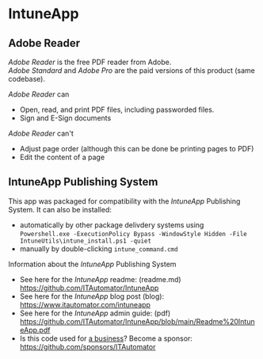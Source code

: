 # IntuneApp  

## Adobe Reader

*Adobe Reader* is the free PDF reader from Adobe.  
*Adobe Standard* and *Adobe Pro* are the paid versions of this product (same codebase).  

*Adobe Reader* can

- Open, read, and print PDF files, including passworded files.
- Sign and E-Sign documents

*Adobe Reader* can't

- Adjust page order (although this can be done be printing pages to PDF)
- Edit the content of a page

## IntuneApp Publishing System

This app was packaged for compatibility with the *IntuneApp* Publishing System. It can also be installed\:

- automatically by other package delivdery systems using  
  `Powershell.exe -ExecutionPolicy Bypass -WindowStyle Hidden -File IntuneUtils\intune_install.ps1 -quiet`  
- manually by double-clicking `intune_command.cmd`  

Information about the *IntuneApp* Publishing System  

- See here for the *IntuneApp* readme: (readme.md) <https://github.com/ITAutomator/IntuneApp>  
- See here for the *IntuneApp* blog post (blog): <https://www.itautomator.com/intuneapp>  
- See here for the *IntuneApp* admin guide: (pdf) <https://github.com/ITAutomator/IntuneApp/blob/main/Readme%20IntuneApp.pdf>  
- Is this code used for [a business](https://github.com/ITAutomator/IntuneApp/blob/main/LICENSE)? Become a sponsor: https://github.com/sponsors/ITAutomator  
